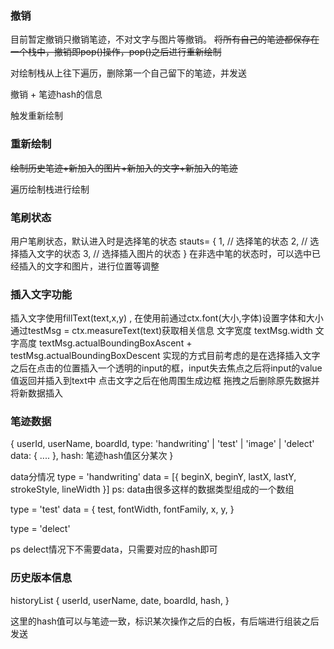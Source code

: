 ### 撤销
目前暂定撤销只撤销笔迹，不对文字与图片等撤销。
~~将所有自己的笔迹都保存在一个栈中，撤销即pop()操作，pop()之后进行重新绘制~~

对绘制栈从上往下遍历，删除第一个自己留下的笔迹，并发送

撤销 + 笔迹hash的信息

触发重新绘制

### 重新绘制
~~绘制历史笔迹+新加入的图片+新加入的文字+新加入的笔迹~~

遍历绘制栈进行绘制

### 笔刷状态

用户笔刷状态，默认进入时是选择笔的状态
stauts= {
    1, // 选择笔的状态
    2, // 选择插入文字的状态
    3, // 选择插入图片的状态
}
在非选中笔的状态时，可以选中已经插入的文字和图片，进行位置等调整


### 插入文字功能
插入文字使用fillText(text,x,y) , 在使用前通过ctx.font(大小,字体)设置字体和大小
通过testMsg = ctx.measureText(text)获取相关信息
文字宽度 textMsg.width
文字高度 textMsg.actualBoundingBoxAscent + testMsg.actualBoundingBoxDescent
实现的方式目前考虑的是在选择插入文字之后在点击的位置插入一个透明的input的框，input失去焦点之后将input的value值返回并插入到text中
点击文字之后在他周围生成边框
拖拽之后删除原先数据并将新数据插入

### 笔迹数据
{
    userId,
    userName,
    boardId,
    type: 'handwriting' | 'test' | 'image' | 'delect'
    data: {
        ....
    },
    hash: 笔迹hash值区分某次
}

data分情况
type = 'handwriting'
data = [{
    beginX,
    beginY,
    lastX,
    lastY,
    strokeStyle,
    lineWidth
}]
ps: data由很多这样的数据类型组成的一个数组

type = 'test'
data = {
    test,
    fontWidth,
    fontFamily,
    x,
    y,
}



type = 'delect'

ps delect情况下不需要data，只需要对应的hash即可



### 历史版本信息
historyList
{
    userId,
    userName,
    date,
    boardId,
    hash, 
}

这里的hash值可以与笔迹一致，标识某次操作之后的白板，有后端进行组装之后发送

